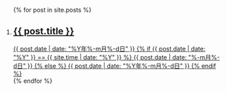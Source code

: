 <ol class="showcase">
  {% for post in site.posts %}
    <li>
      <a class="card" href="{{ post.url }}">
        <h2 class="card__title">{{ post.title }}</h2>
        <time class="card__date" datetime="{{ post.date }}">{{ post.date | date: "%Y年%-m月%-d日" }}</time>
      {% if {{ post.date | date: "%Y" }} == {{ site.time | date: "%Y" }} %}
        <time class="card__date" datetime="{{ post.date }}">{{ post.date | date: "%-m月%-d日" }}</time>
      {% else %}
        <time class="card__date" datetime="{{ post.date }}">{{ post.date | date: "%Y年%-m月%-d日" }}</time>
      {% endif %}
      </a>
    </li>
  {% endfor %}
</ol>

